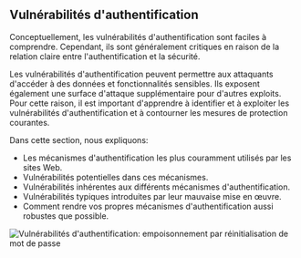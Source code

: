 Vulnérabilités d'authentification
---------------------------------

Conceptuellement, les vulnérabilités d'authentification sont faciles à comprendre. Cependant, ils sont généralement critiques en raison de la relation claire entre l'authentification et la sécurité.

Les vulnérabilités d'authentification peuvent permettre aux attaquants d'accéder à des données et fonctionnalités sensibles. Ils exposent également une surface d'attaque supplémentaire pour d'autres exploits. Pour cette raison, il est important d'apprendre à identifier et à exploiter les vulnérabilités d'authentification et à contourner les mesures de protection courantes.

Dans cette section, nous expliquons:

-   Les mécanismes d'authentification les plus couramment utilisés par les sites Web.
-   Vulnérabilités potentielles dans ces mécanismes.
-   Vulnérabilités inhérentes aux différents mécanismes d'authentification.
-   Vulnérabilités typiques introduites par leur mauvaise mise en œuvre.
-   Comment rendre vos propres mécanismes d'authentification aussi robustes que possible.

![Vulnérabilités d'authentification: empoisonnement par réinitialisation de mot de passe](https://portswigger.net/web-security/images/password-reset-poisoning.svg)
